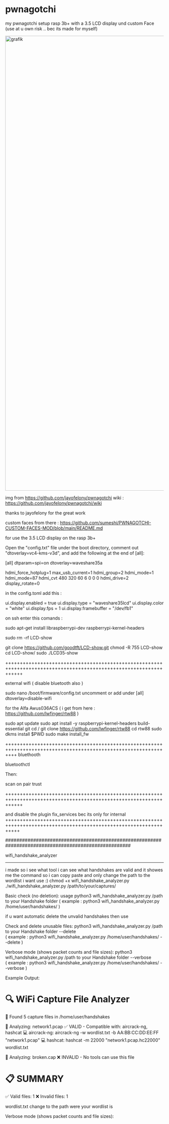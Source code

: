 # pwnagotchi
my pwnagotchi setup rasp 3b+ with a 3.5 LCD display und custom Face  (use at u own risk .. bec its made for myself)


<img width="1926" height="1440" alt="grafik" src="https://github.com/user-attachments/assets/6313ce81-98ba-4fea-a443-324564c6c2fc" />

img from https://github.com/jayofelony/pwnagotchi
wiki : https://github.com/jayofelony/pwnagotchi/wiki

thanks to jayofelony for the great work

custom faces from there :  https://github.com/sumeshi/PWNAGOTCHI-CUSTOM-FACES-MOD/blob/main/README.md

for use the 3.5 LCD display on the rasp 3b+

Open the "config.txt" file under the boot directory, comment out "dtoverlay=vc4-kms-v3d", and add the following at the end of [all]: 

[all]
dtparam=spi=on
dtoverlay=waveshare35a

hdmi_force_hotplug=1
max_usb_current=1
hdmi_group=2
hdmi_mode=1
hdmi_mode=87
hdmi_cvt 480 320 60 6 0 0 0
hdmi_drive=2
display_rotate=0

in the config.toml add this :

ui.display.enabled = true
ui.display.type = "waveshare35lcd"
ui.display.color = "white"
ui.display.fps = 1
ui.display.framebuffer = "/dev/fb1"


on ssh enter this comands :

sudo apt-get install libraspberrypi-dev raspberrypi-kernel-headers

sudo rm -rf LCD-show

git clone https://github.com/goodtft/LCD-show.git
chmod -R 755 LCD-show
cd LCD-show/
sudo ./LCD35-show 

++++++++++++++++++++++++++++++++++++++++++++++++++++++++++++++++++++++++++++++++++++++++++++++++++++++++++++++++++

external wifi ( disable bluetooth also )

sudo nano /boot/firmware/config.txt
uncomment or add under [all] 
dtoverlay=disable-wifi

for the Alfa Awus036ACS ( i get from here : https://github.com/lwfinger/rtw88 )

sudo apt update
sudo apt install -y raspberrypi-kernel-headers build-essential git
cd /
git clone https://github.com/lwfinger/rtw88
cd rtw88
sudo dkms install $PWD
sudo make install_fw


++++++++++++++++++++++++++++++++++++++++++++++++++++++++++++++++++++++++++++++++++++++++++++++++++++++++++++++++
bluethooth

bluetoothctl

Then:

scan on
pair <your-phone-mac>
trust <your-phone-mac>


++++++++++++++++++++++++++++++++++++++++++++++++++++++++++++++++++++++++++++++++++++++++++++++++++++++++++++++++++


and disable the plugin fix_services bec its only for internal
+++++++++++++++++++++++++++++++++++++++++++++++++++++++++++++++++++++++++++++++++++++++++++++++++++++++++++++++++




#####################################################################################################


wifi_handshake_analyzer
*************************
i made so i see what tool i can see what handshakes are valid and it showes me the command so i can copy paste and only change the path to the wordlist i want use  :)
chmod +x wifi_handshake_analyzer.py
./wifi_handshake_analyzer.py /path/to/your/captures/

Basic check (no deletion):
usage python3 wifi_handshake_analyzer.py /path to your Handshake folder 
( example :  python3 wifi_handshake_analyzer.py /home/user/handshakes/ )

if u want automatic delete the unvalid handshakes then use 

Check and delete unusable files:
python3 wifi_handshake_analyzer.py /path to your Handshake folder --delete   
( example :  python3 wifi_handshake_analyzer.py /home/user/handshakes/ --delete )

Verbose mode (shows packet counts and file sizes):
python3 wifi_handshake_analyzer.py /path to your Handshake folder --verbose   
( example :  python3 wifi_handshake_analyzer.py /home/user/handshakes/ --verbose )

Example Output:

🔍 WiFi Capture File Analyzer
==================================================
📁 Found 5 capture files in /home/user/handshakes

🔎 Analyzing: network1.pcap
   ✅ VALID - Compatible with: aircrack-ng, hashcat
   💻 aircrack-ng: aircrack-ng -w wordlist.txt -b AA:BB:CC:DD:EE:FF "network1.pcap"
   💻 hashcat: hashcat -m 22000 "network1.pcap.hc22000" wordlist.txt

🔎 Analyzing: broken.cap
   ❌ INVALID - No tools can use this file

📋 SUMMARY
==================================================
✅ Valid files: 1
❌ Invalid files: 1

wordlist.txt change to the path were your wordlist is

Verbose mode (shows packet counts and file sizes):
